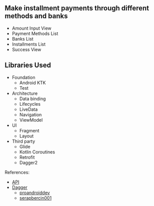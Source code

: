 ## Make installment payments through different methods and banks
 
 * Amount Input View
 * Payment Methods List
 * Banks List
 * Installments List
 * Success View
 
 Libraries Used
 --------------
 * Foundation
   * Android KTK 
   * Test 
 * Architecture
   * Data binding 
   * Lifecycles
   * LiveData
   * Navigation
   * ViewModel
 * UI 
   * Fragment
   * Layout
 * Third party
   * Glide
   * Kotlin Coroutines  
   * Retrofit
   * Dagger2
   
   
References: 

 * [API][0]
 * [Dagger][1]
   * [proandroiddev][2]
   * [serapbercin001][3]

[0]: mercadopabgo.com.ar/developers/es
[1]: developer.android.com/training/dependency-injection/dagger-basics
[2]: https://proandroiddev.com/part-2-simple-dependency-injection-f2e36656a054
[3]: https://medium.com/@serapbercin001/how-to-use-android-injector-for-activity-and-fragment-objects-through-new-dagger-2-with-kotlin-704eb8a98c43